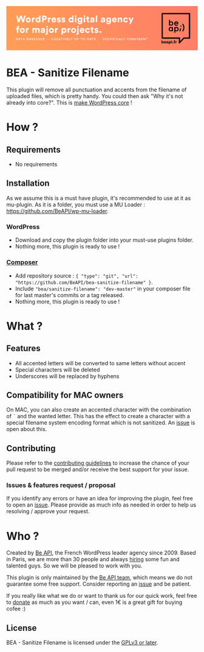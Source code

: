 <a href="https://beapi.fr">![Be API Github Banner](.wordpress.org/banner-github.png)</a>

# BEA - Sanitize Filename

This plugin will remove all punctuation and accents from the filename of uploaded files, which is pretty handy.
You could then ask "Why it's not already into core?". This is [make WordPress core](https://core.trac.wordpress.org/ticket/22363) !

# How ?

## Requirements

- No requirements

## Installation

As we assume this is a must have plugin, it's recommended to use at it as mu-plugin. As it is a folder, you must use a MU Loader : https://github.com/BeAPI/wp-mu-loader.

### WordPress

- Download and copy the plugin folder into your must-use plugins folder.
- Nothing more, this plugin is ready to use !

### [Composer](http://composer.rarst.net/)

- Add repository source : `{ "type": "git", "url": "https://github.com/BeAPI/bea-sanitize-filename" }`.
- Include `"bea/sanitize-filename": "dev-master"` in your composer file for last master's commits or a tag released.
- Nothing more, this plugin is ready to use !

# What ?

## Features

* All accented letters will be converted to same letters without accent
* Special characters will be deleted
* Underscores will be replaced by hyphens

## Compatibility for MAC owners

On MAC, you can also create an accented character with the combination of *<code>`</code>* and the wanted letter. This has the effect to create a character with a special filename system encoding format which is not sanitized.
An [issue](https://github.com/BeAPI/bea-sanitize-filename/issues/1) is open about this.
  
## Contributing

Please refer to the [contributing guidelines](.github/CONTRIBUTING.md) to increase the chance of your pull request to be merged and/or receive the best support for your issue.

### Issues & features request / proposal

If you identify any errors or have an idea for improving the plugin, feel free to open an [issue](../../issues/new). Please provide as much info as needed in order to help us resolving / approve your request.

# Who ?

Created by [Be API](https://beapi.fr), the French WordPress leader agency since 2009. Based in Paris, we are more than 30 people and always [hiring](https://beapi.workable.com) some fun and talented guys. So we will be pleased to work with you.

This plugin is only maintained by the [Be API team](https://beapi.fr), which means we do not guarantee some free support. Consider reporting an [issue](#issues--features-request--proposal) and be patient.

If you really like what we do or want to thank us for our quick work, feel free to [donate](https://www.paypal.me/BeAPI) as much as you want / can, even 1€ is a great gift for buying cofee :)

## License

BEA - Sanitize Filename is licensed under the [GPLv3 or later](LICENSE.md).
